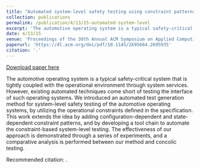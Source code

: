 ```yaml
---
title: "Automated system-level safety testing using constraint patterns for automotive operating systems"
collection: publications
permalink: /publication/4/13/15-automated-system-level
excerpt: 'The automotive operating system is a typical safety-critical system that is tightly coupled with the operational environment through system services. However, existing automated techniques come short of testing the interface of such operating systems. We introduced an automated test generation method for system-level safety testing of the automotive operating systems, by utilizing the operational constraints defined in the specification. This work extends the idea by adding configuration-dependent and state-dependent constraint patterns, and by developing a tool chain to automate the constraint-based system-level testing. The effectiveness of our approach is demonstrated through a series of experiments, and a comparative analysis is performed between our method and concolic testing.'
date: 4/13/15
venue: 'Proceedings of the 30th Annual ACM Symposium on Applied Computing'
paperurl: 'https://dl.acm.org/doi/pdf/10.1145/2695664.2695935'
citation: '.'
---
```


<a href='https://dl.acm.org/doi/pdf/10.1145/2695664.2695935'>Download paper here</a>

The automotive operating system is a typical safety-critical system that is tightly coupled with the operational environment through system services. However, existing automated techniques come short of testing the interface of such operating systems. We introduced an automated test generation method for system-level safety testing of the automotive operating systems, by utilizing the operational constraints defined in the specification. This work extends the idea by adding configuration-dependent and state-dependent constraint patterns, and by developing a tool chain to automate the constraint-based system-level testing. The effectiveness of our approach is demonstrated through a series of experiments, and a comparative analysis is performed between our method and concolic testing.

Recommended citation: .